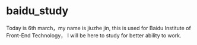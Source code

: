 # baidu_study
Today is 6th march，my name is jiuzhe jin,
this is used for Baidu Institute of Front-End Technology，
I will be here to study for better ability to work.
